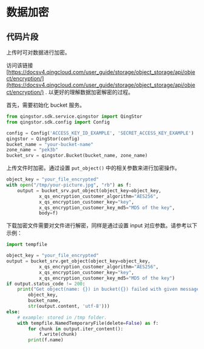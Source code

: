 # 数据加密

## 代码片段

上传时可对数据进行加密。

访问该链接 [https://docsv4.qingcloud.com/user_guide/storage/object_storage/api/object/encryption/](https://docsv4.qingcloud.com/user_guide/storage/object_storage/api/object/encryption/) .
以更好的理解数据加密解密的过程。

首先，需要初始化 bucket 服务。

```python
from qingstor.sdk.service.qingstor import QingStor
from qingstor.sdk.config import Config

config = Config('ACCESS_KEY_ID_EXAMPLE', 'SECRET_ACCESS_KEY_EXAMPLE')
qingstor = QingStor(config)
bucket_name = "your-bucket-name"
zone_name = "pek3b"
bucket_srv = qingstor.Bucket(bucket_name, zone_name)
```

上传文件时加密。通过设置 `put_object()` 中的相关参数来进行加密操作。

```python
object_key = "your_file_encrypted"
with open("/tmp/your-picture.jpg", "rb") as f:
    output = bucket_srv.put_object(object_key=object_key,
            x_qs_encryption_customer_algorithm="AES256",
            x_qs_encryption_customer_key="key",
            x_qs_encryption_customer_key_md5="MD5 of the key",
            body=f)
```

下载加密文件需要对文件进行解密，同样是通过设置 input 对应参数。请参考以下示例：

```python
import tempfile

object_key = "your_file_encrypted"
output = bucket_srv.get_object(object_key=object_key,
            x_qs_encryption_customer_algorithm="AES256",
            x_qs_encryption_customer_key="key",
            x_qs_encryption_customer_key_md5="MD5 of the key")
if output.status_code != 200:
    print("Get object(name: {}) in bucket({}) failed with given message: {}".format(
        object_key,
        bucket_name,
        str(output.content, 'utf-8')))
else:
    # example: stored in /tmp folder.
    with tempfile.NamedTemporaryFile(delete=False) as f:
        for chunk in output.iter_content():
            f.write(chunk)
        print(f.name)
```
